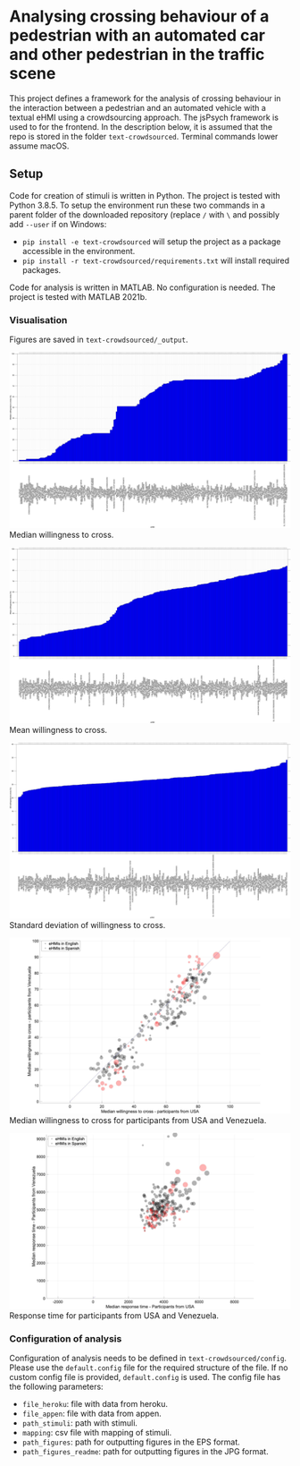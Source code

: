 # Analysing crossing behaviour of a pedestrian with an automated car and other pedestrian in the traffic scene

This project defines a framework for the analysis of crossing behaviour in the interaction between a pedestrian and an automated vehicle with a textual eHMI using a crowdsourcing approach. The jsPsych framework is used to for the frontend. In the description below, it is assumed that the repo is stored in the folder `text-crowdsourced`. Terminal commands lower assume macOS.

## Setup
Code for creation of stimuli is written in Python. The project is tested with Python 3.8.5. To setup the environment run these two commands in a parent folder of the downloaded repository (replace `/` with `\` and possibly add `--user` if on Windows:
- `pip install -e text-crowdsourced` will setup the project as a package accessible in the environment.
- `pip install -r text-crowdsourced/requirements.txt` will install required packages.

Code for analysis is written in MATLAB. No configuration is needed. The project is tested with MATLAB 2021b.

### Visualisation
Figures are saved in `text-crowdsourced/_output`.

![median willingness to cross](https://github.com/bazilinskyy/text-crowdsourced/blob/main/figures/median-cross.jpg?raw=true)
Median willingness to cross.

![mean willingness to cross](https://github.com/bazilinskyy/text-crowdsourced/blob/main/figures/mean-cross.jpg?raw=true)
Mean willingness to cross.

![sd willingness to cross](https://github.com/bazilinskyy/text-crowdsourced/blob/main/figures/sd-cross.jpg?raw=true)
Standard deviation of willingness to cross.

![median willingness to cross for usa and ven](https://github.com/bazilinskyy/text-crowdsourced/blob/main/figures/median-cross-usa-ven.jpg?raw=true)
Median willingness to cross for participants from USA and Venezuela.

![response willingness to cross for usa and ven](https://github.com/bazilinskyy/text-crowdsourced/blob/main/figures/response-time-usa-ven.jpg?raw=true)
Response time for participants from USA and Venezuela.

### Configuration of analysis
Configuration of analysis needs to be defined in `text-crowdsourced/config`. Please use the `default.config` file for the required structure of the file. If no custom config file is provided, `default.config` is used. The config file has the following parameters:
* `file_heroku`: file with data from heroku.
* `file_appen`: file with data from appen.
* `path_stimuli`: path with stimuli.
* `mapping`: csv file with mapping of stimuli.
* `path_figures`: path for outputting figures in the EPS format.
* `path_figures_readme`: path for outputting figures in the JPG format.